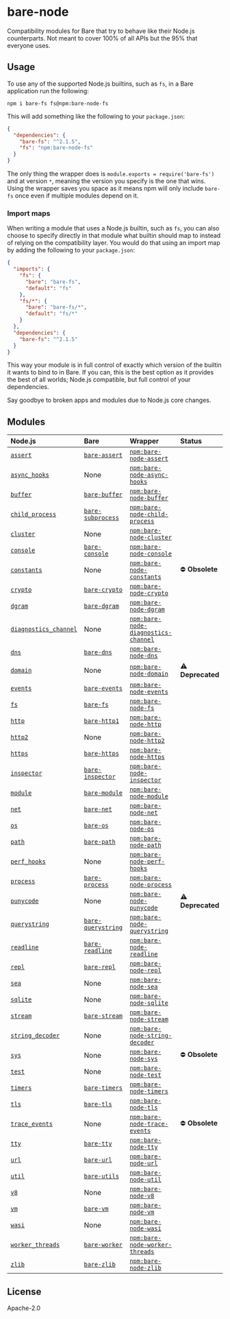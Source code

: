 # bare-node

Compatibility modules for Bare that try to behave like their Node.js counterparts. Not meant to cover 100% of all APIs but the 95% that everyone uses.

## Usage

To use any of the supported Node.js builtins, such as `fs`, in a Bare application run the following:

```
npm i bare-fs fs@npm:bare-node-fs
```

This will add something like the following to your `package.json`:

```json
{
  "dependencies": {
    "bare-fs": "^2.1.5",
    "fs": "npm:bare-node-fs"
  }
}
```

The only thing the wrapper does is `module.exports = require('bare-fs')` and at version `*`, meaning the version you specify is the one that wins. Using the wrapper saves you space as it means npm will only include `bare-fs` once even if multiple modules depend on it.

### Import maps

When writing a module that uses a Node.js builtin, such as `fs`, you can also choose to specify directly in that module what builtin should map to instead of relying on the compatibility layer. You would do that using an import map by adding the following to your `package.json`:

```json
{
  "imports": {
    "fs": {
      "bare": "bare-fs",
      "default": "fs"
    },
    "fs/*": {
      "bare": "bare-fs/*",
      "default": "fs/*"
    }
  },
  "dependencies": {
    "bare-fs": "^2.1.5"
  }
}
```

This way your module is in full control of exactly which version of the builtin it wants to bind to in Bare. If you can, this is the best option as it provides the best of all worlds; Node.js compatible, but full control of your dependencies.

Say goodbye to broken apps and modules due to Node.js core changes.

## Modules

| Node.js                                                                  | Bare                                                                  | Wrapper                                                                                            | Status            |
| :----------------------------------------------------------------------- | :-------------------------------------------------------------------- | :------------------------------------------------------------------------------------------------- | :---------------- |
| [`assert`](https://nodejs.org/api/assert.html)                           | [`bare-assert`](https://github.com/holepunchto/bare-assert)           | [`npm:bare-node-assert`](https://www.npmjs.com/package/bare-node-assert)                           |
| [`async_hooks`](https://nodejs.org/api/async_hooks.html)                 | None                                                                  | [`npm:bare-node-async-hooks`](https://www.npmjs.com/package/bare-node-async-hooks)                 |
| [`buffer`](https://nodejs.org/api/buffer.html)                           | [`bare-buffer`](https://github.com/holepunchto/bare-buffer)           | [`npm:bare-node-buffer`](https://www.npmjs.com/package/bare-node-buffer)                           |
| [`child_process`](https://nodejs.org/api/child_process.html)             | [`bare-subprocess`](https://github.com/holepunchto/bare-subprocess)   | [`npm:bare-node-child-process`](https://www.npmjs.com/package/bare-node-child-process)             |
| [`cluster`](https://nodejs.org/api/cluster.html)                         | None                                                                  | [`npm:bare-node-cluster`](https://www.npmjs.com/package/bare-node-cluster)                         |
| [`console`](https://nodejs.org/api/console.html)                         | [`bare-console`](https://github.com/holepunchto/bare-console)         | [`npm:bare-node-console`](https://www.npmjs.com/package/bare-node-console)                         |
| [`constants`](https://nodejs.org/api/constants.html)                     | None                                                                  | [`npm:bare-node-constants`](https://www.npmjs.com/package/bare-node-constants)                     | ⛔️ **Obsolete**  |
| [`crypto`](https://nodejs.org/api/crypto.html)                           | [`bare-crypto`](https://github.com/holepunchto/bare-crypto)           | [`npm:bare-node-crypto`](https://www.npmjs.com/package/bare-node-crypto)                           |
| [`dgram`](https://nodejs.org/api/dgram.html)                             | [`bare-dgram`](https://github.com/holepunchto/bare-dgram)             | [`npm:bare-node-dgram`](https://www.npmjs.com/package/bare-node-dgram)                             |
| [`diagnostics_channel`](https://nodejs.org/api/diagnostics_channel.html) | None                                                                  | [`npm:bare-node-diagnostics-channel`](https://www.npmjs.com/package/bare-node-diagnostics-channel) |
| [`dns`](https://nodejs.org/api/dns.html)                                 | [`bare-dns`](https://github.com/holepunchto/bare-dns)                 | [`npm:bare-node-dns`](https://www.npmjs.com/package/bare-node-dns)                                 |
| [`domain`](https://nodejs.org/api/domain.html)                           | None                                                                  | [`npm:bare-node-domain`](https://www.npmjs.com/package/bare-node-domain)                           | ⚠️ **Deprecated** |
| [`events`](https://nodejs.org/api/events.html)                           | [`bare-events`](https://github.com/holepunchto/bare-events)           | [`npm:bare-node-events`](https://www.npmjs.com/package/bare-node-events)                           |
| [`fs`](https://nodejs.org/api/fs.html)                                   | [`bare-fs`](https://github.com/holepunchto/bare-fs)                   | [`npm:bare-node-fs`](https://www.npmjs.com/package/bare-node-fs)                                   |
| [`http`](https://nodejs.org/api/http.html)                               | [`bare-http1`](https://github.com/holepunchto/bare-http1)             | [`npm:bare-node-http`](https://www.npmjs.com/package/bare-node-http)                               |
| [`http2`](https://nodejs.org/api/http2.html)                             | None                                                                  | [`npm:bare-node-http2`](https://www.npmjs.com/package/bare-node-http2)                             |
| [`https`](https://nodejs.org/api/https.html)                             | [`bare-https`](https://github.com/holepunchto/bare-https)             | [`npm:bare-node-https`](https://www.npmjs.com/package/bare-node-https)                             |
| [`inspector`](https://nodejs.org/api/inspector.html)                     | [`bare-inspector`](https://github.com/holepunchto/bare-inspector)     | [`npm:bare-node-inspector`](https://www.npmjs.com/package/bare-node-inspector)                     |
| [`module`](https://nodejs.org/api/module.html)                           | [`bare-module`](https://github.com/holepunchto/bare-module)           | [`npm:bare-node-module`](https://www.npmjs.com/package/bare-node-module)                           |
| [`net`](https://nodejs.org/api/net.html)                                 | [`bare-net`](https://github.com/holepunchto/bare-net)                 | [`npm:bare-node-net`](https://www.npmjs.com/package/bare-node-net)                                 |
| [`os`](https://nodejs.org/api/os.html)                                   | [`bare-os`](https://github.com/holepunchto/bare-os)                   | [`npm:bare-node-os`](https://www.npmjs.com/package/bare-node-os)                                   |
| [`path`](https://nodejs.org/api/path.html)                               | [`bare-path`](https://github.com/holepunchto/bare-path)               | [`npm:bare-node-path`](https://www.npmjs.com/package/bare-node-path)                               |
| [`perf_hooks`](https://nodejs.org/api/perf_hooks.html)                   | None                                                                  | [`npm:bare-node-perf-hooks`](https://www.npmjs.com/package/bare-node-perf-hooks)                   |
| [`process`](https://nodejs.org/api/process.html)                         | [`bare-process`](https://github.com/holepunchto/bare-process)         | [`npm:bare-node-process`](https://www.npmjs.com/package/bare-node-process)                         |
| [`punycode`](https://nodejs.org/api/punycode.html)                       | None                                                                  | [`npm:bare-node-punycode`](https://www.npmjs.com/package/bare-node-punycode)                       | ⚠️ **Deprecated** |
| [`querystring`](https://nodejs.org/api/querystring.html)                 | [`bare-querystring`](https://github.com/holepunchto/bare-querystring) | [`npm:bare-node-querystring`](https://www.npmjs.com/package/bare-node-querystring)                 |
| [`readline`](https://nodejs.org/api/readline.html)                       | [`bare-readline`](https://github.com/holepunchto/bare-readline)       | [`npm:bare-node-readline`](https://www.npmjs.com/package/bare-node-readline)                       |
| [`repl`](https://nodejs.org/api/repl.html)                               | [`bare-repl`](https://github.com/holepunchto/bare-repl)               | [`npm:bare-node-repl`](https://www.npmjs.com/package/bare-node-repl)                               |
| [`sea`](https://nodejs.org/api/sea.html)                                 | None                                                                  | [`npm:bare-node-sea`](https://www.npmjs.com/package/bare-node-sea)                                 |
| [`sqlite`](https://nodejs.org/api/sqlite.html)                           | None                                                                  | [`npm:bare-node-sqlite`](https://www.npmjs.com/package/bare-node-sqlite)                           |
| [`stream`](https://nodejs.org/api/stream.html)                           | [`bare-stream`](https://github.com/holepunchto/bare-stream)           | [`npm:bare-node-stream`](https://www.npmjs.com/package/bare-node-stream)                           |
| [`string_decoder`](https://nodejs.org/api/string_decoder.html)           | None                                                                  | [`npm:bare-node-string-decoder`](https://www.npmjs.com/package/bare-node-string-decoder)           |
| [`sys`](https://nodejs.org/api/sys.html)                                 | None                                                                  | [`npm:bare-node-sys`](https://www.npmjs.com/package/bare-node-sys)                                 | ⛔️ **Obsolete**  |
| [`test`](https://nodejs.org/api/test.html)                               | None                                                                  | [`npm:bare-node-test`](https://www.npmjs.com/package/bare-node-test)                               |
| [`timers`](https://nodejs.org/api/timers.html)                           | [`bare-timers`](https://github.com/holepunchto/bare-timers)           | [`npm:bare-node-timers`](https://www.npmjs.com/package/bare-node-timers)                           |
| [`tls`](https://nodejs.org/api/tls.html)                                 | [`bare-tls`](https://github.com/holepunchto/bare-tls)                 | [`npm:bare-node-tls`](https://www.npmjs.com/package/bare-node-tls)                                 |
| [`trace_events`](https://nodejs.org/api/trace_events.html)               | None                                                                  | [`npm:bare-node-trace-events`](https://www.npmjs.com/package/bare-node-trace-events)               | ⛔️ **Obsolete**  |
| [`tty`](https://nodejs.org/api/tty.html)                                 | [`bare-tty`](https://github.com/holepunchto/bare-tty)                 | [`npm:bare-node-tty`](https://www.npmjs.com/package/bare-node-tty)                                 |
| [`url`](https://nodejs.org/api/url.html)                                 | [`bare-url`](https://github.com/holepunchto/bare-url)                 | [`npm:bare-node-url`](https://www.npmjs.com/package/bare-node-url)                                 |
| [`util`](https://nodejs.org/api/util.html)                               | [`bare-utils`](https://github.com/holepunchto/bare-utils)             | [`npm:bare-node-util`](https://www.npmjs.com/package/bare-node-util)                               |
| [`v8`](https://nodejs.org/api/v8.html)                                   | None                                                                  | [`npm:bare-node-v8`](https://www.npmjs.com/package/bare-node-v8)                                   |
| [`vm`](https://nodejs.org/api/vm.html)                                   | [`bare-vm`](https://github.com/holepunchto/bare-vm)                   | [`npm:bare-node-vm`](https://www.npmjs.com/package/bare-node-vm)                                   |
| [`wasi`](https://nodejs.org/api/wasi.html)                               | None                                                                  | [`npm:bare-node-wasi`](https://www.npmjs.com/package/bare-node-wasi)                               |
| [`worker_threads`](https://nodejs.org/api/worker_threads.html)           | [`bare-worker`](https://github.com/holepunchto/bare-worker)           | [`npm:bare-node-worker-threads`](https://www.npmjs.com/package/bare-node-worker-threads)           |
| [`zlib`](https://nodejs.org/api/zlib.html)                               | [`bare-zlib`](https://github.com/holepunchto/bare-zlib)               | [`npm:bare-node-zlib`](https://www.npmjs.com/package/bare-node-zlib)                               |

## License

Apache-2.0
